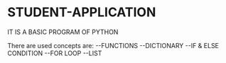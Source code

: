# STUDENT-APPLICATION
IT IS A BASIC PROGRAM OF PYTHON 

There are used concepts are:
--FUNCTIONS
--DICTIONARY
--IF & ELSE CONDITION
--FOR LOOP
--LIST
